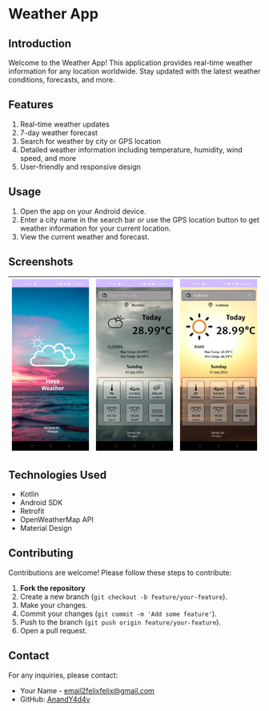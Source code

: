 # Weather App

## Introduction

Welcome to the Weather App! This application provides real-time weather information for any location worldwide. Stay updated with the latest weather conditions, forecasts, and more.

## Features

1. Real-time weather updates
2. 7-day weather forecast
3. Search for weather by city or GPS location
4. Detailed weather information including temperature, humidity, wind speed, and more
5. User-friendly and responsive design

## Usage

1. Open the app on your Android device.
2. Enter a city name in the search bar or use the GPS location button to get weather information for your current location.
3. View the current weather and forecast.

## Screenshots

| <img src="docs_resources/s3.jpg" width="200"> | <img src="docs_resources/s2.jpg" width="200"> | <img src="docs_resources/s1.jpg" width="200"> |
| ---------------------------------------------- | -------------------------------------------- | ------------------------------------------- |

## Technologies Used

- Kotlin
- Android SDK
- Retrofit
- OpenWeatherMap API
- Material Design

## Contributing

Contributions are welcome! Please follow these steps to contribute:

1. **Fork the repository**
2. Create a new branch (`git checkout -b feature/your-feature`).
3. Make your changes.
4. Commit your changes (`git commit -m 'Add some feature'`).
5. Push to the branch (`git push origin feature/your-feature`).
6. Open a pull request.

## Contact

For any inquiries, please contact:

- Your Name - [email2felixfelix@gmail.com](mailto:email2felixfelix@gmail.com)
- GitHub: [AnandY4d4v](https://github.com/AnandY4d4v)

